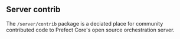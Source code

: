 ## Server contrib

The `/server/contrib` package is a deciated place for community contributed code to Prefect Core's open source orchestration server.